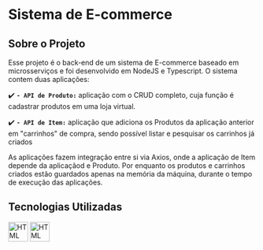 # Sistema de E-commerce
## Sobre o Projeto
Esse projeto é o back-end de um sistema de E-commerce baseado em microsserviços e foi desenvolvido em NodeJS e Typescript. O sistema contem duas aplicações:

:heavy_check_mark: **`- API de Produto:`** aplicação com o CRUD completo, cuja função é cadastrar produtos em uma loja virtual.

:heavy_check_mark: **`- API de Item:`** aplicação que adiciona os Produtos da aplicação anterior em "carrinhos" de compra, sendo possível listar e pesquisar os carrinhos já criados

As aplicações fazem integração entre si via Axios, onde a aplicação de Item depende da aplicaçãod e Produto. Por enquanto os produtos e carrinhos criados estão guardados apenas na memória da máquina, durante o tempo de execução das aplicações.

## Tecnologias Utilizadas

<div>
    <img src="https://cdn.jsdelivr.net/gh/devicons/devicon/icons/nodejs/nodejs-original.svg" alt="HTML" width="40" height="40"/>          
    <img src="https://cdn.jsdelivr.net/gh/devicons/devicon/icons/typescript/typescript-plain.svg" alt="HTML" width="40" height="40"/>    
</div>          